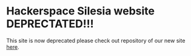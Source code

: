 Hackerspace Silesia website DEPRECTATED!!!
==========================================

This site is now deprecated please check out repository of our new site [here](https://github.com/hackerspace-silesia/hs-silesia.pl/).
